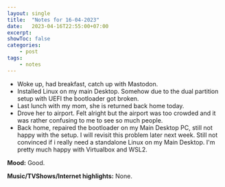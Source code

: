 ```yaml
---
layout: single
title:  "Notes for 16-04-2023"
date:   2023-04-16T22:55:00+07:00
excerpt: 
showToc: false
categories: 
    - post
tags:
    - notes
---
```


* Woke up, had breakfast, catch up with Mastodon.
* Installed Linux on my main Desktop. Somehow due to the dual partition setup with UEFI the bootloader got broken.
* Last lunch with my mom, she is returned back home today.
* Drove her to airport. Felt alright but the airport was too crowded and it was rather confusing to me to see so much people.
* Back home, repaired the bootloader on my Main Desktop PC, still not happy with the setup. I will revisit this problem later next week. Still not convinced if i really need a standalone Linux on my Main Desktop. I'm pretty much happy with Virtualbox and WSL2.

**Mood:** Good.

**Music/TVShows/Internet highlights:** None.

